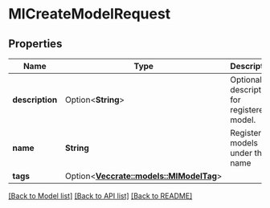 # MlCreateModelRequest

## Properties

Name | Type | Description | Notes
------------ | ------------- | ------------- | -------------
**description** | Option<**String**> | Optional description for registered model. | [optional]
**name** | **String** | Register models under this name | 
**tags** | Option<[**Vec<crate::models::MlModelTag>**](MlModelTag.md)> |  | [optional]

[[Back to Model list]](../README.md#documentation-for-models) [[Back to API list]](../README.md#documentation-for-api-endpoints) [[Back to README]](../README.md)


